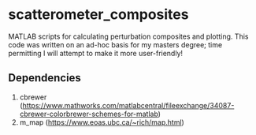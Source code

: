 # scatterometer_composites

MATLAB scripts for calculating perturbation composites and plotting. This code was written on an ad-hoc basis for my masters degree; time permitting I will attempt to make it more user-friendly!

## Dependencies
1. cbrewer (https://www.mathworks.com/matlabcentral/fileexchange/34087-cbrewer-colorbrewer-schemes-for-matlab) 
2. m_map (https://www.eoas.ubc.ca/~rich/map.html)
